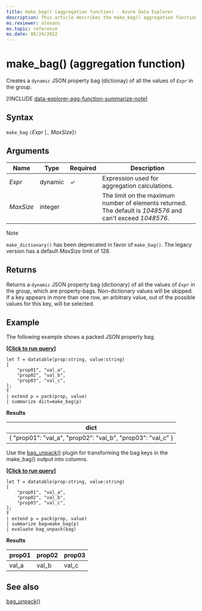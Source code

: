 ```yaml
---
title: make_bag() (aggregation function) - Azure Data Explorer
description: This article describes the make_bag() aggregation function in Azure Data Explorer.
ms.reviewer: alexans
ms.topic: reference
ms.date: 08/24/2022
---
```

# make_bag() (aggregation function)

Creates a `dynamic` JSON property bag (dictionay) of all the values of *`Expr`* in the group.

[!INCLUDE [data-explorer-agg-function-summarize-note](../../includes/data-explorer-agg-function-summarize-note.md)]

## Syntax

 `make_bag` `(`*Expr* [`,` *MaxSize*]`)`

## Arguments

| Name | Type | Required | Description |
|--|--|--|--|
| *Expr* | dynamic | &check; | Expression used for aggregation calculations. |
| *MaxSize* | integer |  | The limit on the maximum number of elements returned. The default is *1048576* and can't exceed *1048576*. |

> [!NOTE]
> `make_dictionary()` has been deprecated in favor of `make_bag()`. The legacy version has a default *MaxSize* limit of 128.

## Returns

Returns a `dynamic` JSON property bag (dictionary) of all the values of *`Expr`* in the group, which are property-bags.
Non-dictionary values will be skipped.
If a key appears in more than one row, an arbitrary value, out of the possible values for this key, will be selected.

## Example

The following example shows a packed JSON property bag.

**\[**[**Click to run query**](https://dataexplorer.azure.com/clusters/help/databases/Samples?query=H4sIAAAAAAAAA8tJLVEIUbBVSEksAcKknFSNgqL8AqvikqLMvHQdhbLEnNJUKE+TK5pLAQiUQCoMDJV0FJSA0vGJSjpIwkYw4SQUYWOYcDJQONaaK4SrRiG1oiQ1L0WhAGh7QWJyNthiqI2aQOni0tzcxKLMqlSFlMzkEtvcxOzU+KTEdI0CTQBPpqLVtAAAAA==)**\]**

```kusto
let T = datatable(prop:string, value:string)
[
    "prop01", "val_a",
    "prop02", "val_b",
    "prop03", "val_c",
];
T
| extend p = pack(prop, value)
| summarize dict=make_bag(p)
```

**Results**

|dict|
|----|
|{ "prop01": "val_a", "prop02": "val_b", "prop03": "val_c" } |

Use the [bag_unpack()](bag-unpackplugin.md) plugin for transforming the bag keys in the make_bag() output into columns.

**\[**[**Click to run query**](https://dataexplorer.azure.com/clusters/help/databases/Samples?query=H4sIAAAAAAAAA1WNvQrDMAyEdz+F8BSDh/5sLXmLbKUYOREhxHZNYpdS+vCVTQKttJy+O3GOEnTQwoCJ1zpq4vKIlzUtUxg1PNFl2i4lbgJ4ZEkcjlKDZNug1D/4tGP7h8877hnfr6ITH6BXojBA5PaI/VyLt0bF9pq9x2V6E1gcW48zGRZNLB6VFKZqmRzqO0v1BTGl9vXOAAAA)**\]**

```kusto
let T = datatable(prop:string, value:string)
[
    "prop01", "val_a",
    "prop02", "val_b",
    "prop03", "val_c",
];
T
| extend p = pack(prop, value)
| summarize bag=make_bag(p)
| evaluate bag_unpack(bag)
```

**Results**

|prop01|prop02|prop03|
|---|---|---|
|val_a|val_b|val_c|

## See also

[bag_unpack()](bag-unpackplugin.md)
